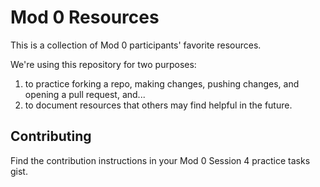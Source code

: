 # Mod 0 Resources

This is a collection of Mod 0 participants' favorite resources. 

We're using this repository for two purposes:

1. to practice forking a repo, making changes, pushing changes, and opening a pull request, and...
1. to document resources that others may find helpful in the future.

## Contributing

Find the contribution instructions in your Mod 0 Session 4 practice tasks gist. 
